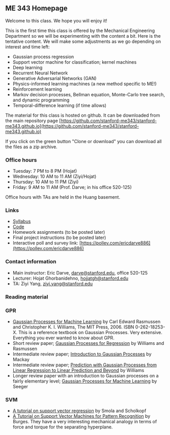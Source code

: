 ## ME 343 Homepage

Welcome to this class. We hope you will enjoy it!

This is the first time this class is offered by the Mechanical Engineering Department so we will be experimenting with the content a bit. Here is the tentative content. We will make some adjustments as we go depending on interest and time left:

- Gaussian process regression
- Support vector machine for classification; kernel machines
- Deep learning
- Recurrent Neural Network
- Generative Adversarial Networks (GAN)
- Physics-informed learning machines (a new method specific to ME!)
- Reinforcement learning
- Markov decision processes, Bellman equation, Monte-Carlo tree search, and dynamic programming
- Temporal-difference learning (if time allows)

The material for this class is hosted on github. It can be downloaded from the main repository page
 [https://github.com/stanford-me343/stanford-me343.github.io](https://github.com/stanford-me343/stanford-me343.github.io)
 
 If you click on the green button "Clone or download" you can download all the files as a zip archive.

### Office hours

- Tuesday: 7 PM to 8 PM (Hojat)
- Wednesday: 10 AM to 11 AM (Ziyi/Hojat)
- Thursday: 10 AM to 11 PM (Ziyi)
- Friday: 9 AM to 11 AM (Prof. Darve; in his office 520-125)

Office hours with TAs are held in the Huang basement.

### Links

- [Syllabus](syllabus.md)
- [Code](code.md)
- Homework assignments (to be posted later)
- Final project instructions (to be posted later)
- Interactive poll and survey link:
[https://pollev.com/ericdarve886](https://pollev.com/ericdarve886)

### Contact information

- Main instructor: Eric Darve, [darve@stanford.edu](mailto:darve@stanford.edu), office 520-125
- Lecturer: Hojat Ghorbanidehno, [hojjatgh@stanford.edu](mailto:hojjatgh@stanford.edu)
- TA: Ziyi Yang, [ziyi.yang@stanford.edu](mailto:ziyi.yang@stanford.edu)

### Reading material

### GPR

- [Gaussian Processes for Machine Learning](http://www.gaussianprocess.org/gpml/) by Carl Edward Rasmussen and Christopher K. I. Williams, The MIT Press, 2006. ISBN 0-262-18253-X. This is a reference textbook on Gaussian Processes. Very extensive. Everything you ever wanted to know about GPR.
- Short review paper; [Gaussian Processes for Regression](http://papers.nips.cc/paper/1048-gaussian-processes-for-regression.pdf) by Williams and Rasmussen
- Intermediate review paper; [Introduction to Gaussian Processes](https://www.ics.uci.edu/~welling/teaching/KernelsICS273B/gpB.pdf) by Mackay
- Intermediate review paper; [Prediction with Gaussian Processes from Linear Regression to Linear Prediction and Beyond](http://citeseerx.ist.psu.edu/viewdoc/download?doi=10.1.1.84.1226&rep=rep1&type=pdf) by Williams
- Longer review paper with an introduction to Gaussian processes on a fairly elementary level; [Gaussian Processes for Machine Learning](https://infoscience.epfl.ch/record/161301/files/bayesgp-tut.pdf) by Seeger

### SVM

- [A tutorial on support vector regression](https://link.springer.com/article/10.1023/B:STCO.0000035301.49549.88) by Smola and Scholkopf
- [A Tutorial on Support Vector Machines for Pattern
Recognition](https://link.springer.com/article/10.1023/A:1009715923555) by Burges. They have a very interesting mechanical analogy in terms of force and torque for the separating hyperplane.
